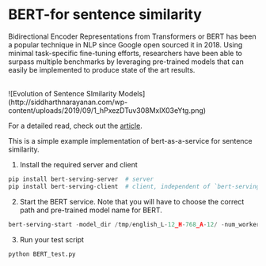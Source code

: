 # BERT-for sentence similarity

Bidirectional Encoder Representations from Transformers or BERT has been a popular technique in NLP since Google open sourced it in 2018. Using minimal task-specific fine-tuning efforts, researchers have been able to surpass multiple benchmarks by leveraging pre-trained models that can easily be implemented to produce state of the art results. 

<br/>
![Evolution of Sentence SImilarity Models](http://siddharthnarayanan.com/wp-content/uploads/2019/09/1_hPxezDTuv308MxlX03eYtg.png)

For a detailed read, check out the [article](https://medium.com/analytics-vidhya/semantic-similarity-in-sentences-and-bert-e8d34f5a4677).

This is a simple example implementation of bert-as-a-service for sentence similarity.

1. Install the required server and client

```python
pip install bert-serving-server  # server
pip install bert-serving-client  # client, independent of `bert-serving-server`
```

2. Start the BERT service. Note that you will have to choose the correct path and pre-trained model name for BERT.

```python
bert-serving-start -model_dir /tmp/english_L-12_H-768_A-12/ -num_worker=4 
```

3. Run your test script

```python
python BERT_test.py
```

